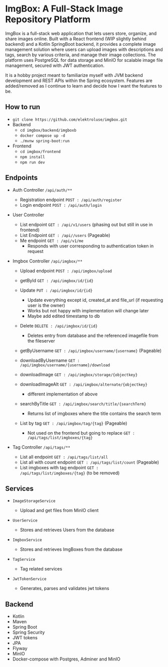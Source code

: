 # ImgBox: A Full-Stack Image Repository Platform
ImgBox is a full-stack web application that lets users store, organize, and share images online. Built with a React frontend (WIP slightly behind backend) and a Kotlin SpringBoot backend, it provides a complete image management solution where users can upload images with descriptions and tags, search by various criteria, and manage their image collections. The platform uses PostgreSQL for data storage and MinIO for scalable image file management, secured with JWT authentication.

It is a hobby project meant to familiarize myself with JVM backend development and REST APIs within the Spring ecosystem. Features are added/removed as I continue to learn and decide how I want the features to be.    


## How to run
- `git clone https://github.com/elektroluse/imgbox.git`
- Backend
  - `cd imgbox/backend/imgboxb`
  - `docker compose up -d`
  - `./mvnw spring-boot:run`
- Frontend
  - `cd imgbox/frontend`
  - `npm install`
  - `npm run dev`

 ## Endpoints
 - Auth Controller `/api/auth/**`
     - Registration endpoint `POST : /api/auth/register`
     - Login endpoint `POST : /api/auth/login`
 
 - User Controller
     - List endpoint `GET : /api/v1/users` (phasing out but still in use in frontend) 
     - List Endpoint `GET : /api//users`   (Pageable)
     - Me endpoint `GET : /api/v1/me`
       - Responds with user corresponding to authentication token in request 
- Imgbox Controller `/api/imgbox/**`
    - Upload endpoint `POST : /api/imgbox/upload`
    - getById `GET : /api/imgbox/id/{id}`
    - Update `PUT : /api/imgbox/id/{id}`
      - Update everything except id, created_at and file_url (if requesting user is the owner)
      - Works but not happy with implementation will change later
      - Maybe add edited timestamp to db
    - Delete `DELETE : /api/imgbox/id/{id}`
      - Deletes entry from database and the referenced imagefile from the fileserver 
    - getByUsername `GET : /api/imgbox/username/{username}` (Pageable)
        
    - downloadByUsername `GET : /api/imgbox/username/{username}/download`
        
    - downloadImage `GET : /api/imgbox/storage/{objectkey}`
    - downloadImageAlt `GET : /api/imgbox/alternate/{objectkey}`
      - different implementation of above
    - searchByTitle  `GET : /api/imgbox/search/title/{searchTerm}`
      - Returns list of imgboxes where the title contains the search term 
    - List by tag  `GET : /api/imgbox/tag/{tag}` (Pageable)
      - Not used on the frontend but going to replace  `GET : /api/tags/list/imgboxes/{tag}`

 - Tag Controller `/api/tags/**`
    - List all endpoint `GET : /api/tags/list/all`
    - List all with count endpoint `GET : /api/tags/list/count` (Pageable)
    - List imgboxes with tag endpoint `GET : /api/tags/list/imgboxes/{tag}` (to be removed)
   
## Services
 - `ImageStorageService`
    - Upload and get files from MinIO client

 - `UserService`
    - Stores and retrieves Users from the database

- `ImgboxService`
    - Stores and retrieves ImgBoxes from the database

- `TagService`
  - Tag related services 

- `JwtTokenService`
    - Generates, parses and validates jwt tokens
## Backend
- Kotlin
- Maven
- Spring Boot
- Spring Security
- JWT tokens
- JPA
- Flyway
- MinIO
- Docker-compose with Postgres, Adminer and MinIO

